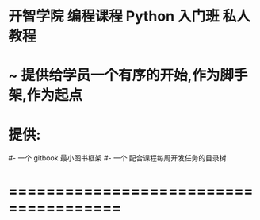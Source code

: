 # 开智学院 编程课程 Python 入门班 私人教程
# ~ 提供给学员一个有序的开始,作为脚手架,作为起点


# 提供:

#- 一个 gitbook 最小图书框架
#- 一个 配合课程每周开发任务的目录树
# ======================================

